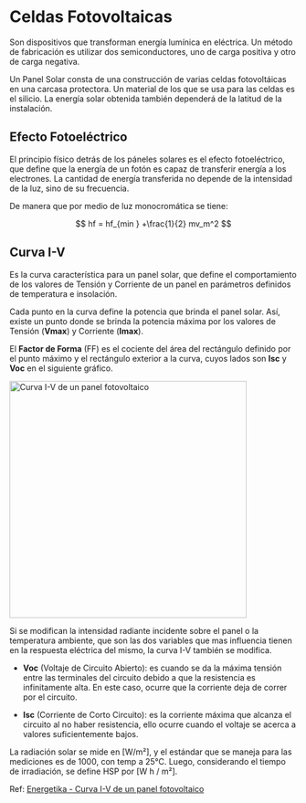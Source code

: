 # Celdas Fotovoltaicas

Son dispositivos que transforman energía lumínica en eléctrica.  Un método de fabricación es utilizar dos semiconductores, uno de carga positiva y otro de carga negativa.



Un Panel Solar consta de una construcción de varias celdas fotovoltáicas en una carcasa protectora. Un material de los que se usa para las celdas es el silicio. La energía solar obtenida también dependerá de la latitud de la instalación.



## Efecto Fotoeléctrico

El principio físico detrás de los páneles solares es el efecto fotoeléctrico, que define que la energía de un fotón es capaz de transferir energía a los electrones. La cantidad de energía transferida no depende de la intensidad de la luz, sino de su frecuencia.



De manera que por medio de luz monocromática se tiene:

$$
hf = hf_{min }  +\frac{1}{2} mv_m^2
$$



## Curva I-V

Es la curva característica para un panel solar, que define el comportamiento de los valores de Tensión y Corriente de un panel en parámetros definidos de temperatura e insolación. 

Cada punto en la curva define la potencia que brinda el panel solar. Así, existe un punto donde se brinda la potencia máxima por los valores de Tensión (**Vmax**) y Corriente (**Imax**).

El **Factor de Forma** (FF) es el cociente del área del rectángulo definido por el punto máximo y el rectángulo exterior a la curva, cuyos lados son **Isc** y **Voc** en el siguiente gráfico.

<img title="" src="https://www.energetika.com.ar/solar6.jpg" alt="Curva I-V de un panel fotovoltaico" data-align="center" width="415">

Si se modifican la intensidad radiante incidente sobre el panel o la temperatura ambiente, que son las dos variables que mas influencia tienen en la respuesta eléctrica del mismo, la curva I-V también se modifica.





* **Voc** (Voltaje de Circuito Abierto): es cuando se da la máxima tensión entre las terminales del circuito debido a que la resistencia es infinitamente alta. En este caso, ocurre que la corriente deja de correr por el circuito.
  
  

* **Isc** (Corriente de Corto Circuito): es la corriente máxima que alcanza el circuito al no haber resistencia, ello ocurre cuando el voltaje se acerca a valores suficientemente bajos.





La radiación solar se mide en [W/m²], y el estándar que se maneja para las mediciones es de 1000, con temp a 25°C. Luego, considerando el tiempo de irradiación, se define HSP por [W h / m²].



Ref: [Energetika - Curva I-V de un panel fotovoltaico](https://www.energetika.com.ar/Curva%20I-V.html)






